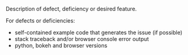 Description of defect, deficiency or desired feature.

For defects or deficiencies:
* self-contained example code that generates the issue (if possible)
* stack traceback and/or browser console error output
* python, bokeh and browser versions
